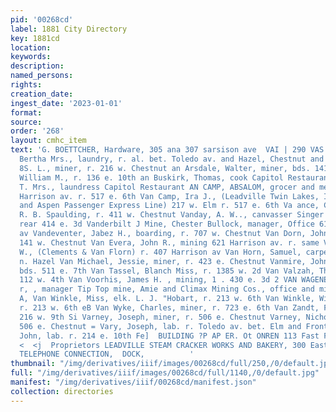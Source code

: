 ```yaml
---
pid: '00268cd'
label: 1881 City Directory
key: 1881cd
location: 
keywords: 
description: 
named_persons: 
rights: 
creation_date: 
ingest_date: '2023-01-01'
format: 
source: 
order: '268'
layout: cmhc_item
text: 'G. BOETTCHER, Hardware, 305 ana 307 sarsison ave  VAI | 290 VAS     V  aiden,
  Bertha Mrs., laundry, r. al. bet. Toledo av. and Hazel, Chestnut and Elm | an Ameringen,
  8S. L., miner, r. 216 w. Chestnut an Arsdale, Walter, miner, bds. 141 e. 3d an Buren,
  William M., r. 136 e. 10th an Buskirk, Thomas, cook Capitol Restaurant an Buskirk,
  T. Mrs., laundress Capitol Restaurant AN CAMP, ABSALOM, grocer and meat market 427
  Harrison av. r. 517 e. 6th Van Camp, Ira J., (Leadville Twin Lakes, Independence
  and Aspen Passenger Express Line) 217 w. Elm r. 517 e. 6th Va ance, C. W., lab.
  R. B. Spaulding, r. 411 w. Chestnut Vanday, A. W.., canvasser Singer Mfg. Co. r.
  rear 414 e. 3d Vanderbilt J Mine, Chester Bullock, manager, Office 612 Harrison
  av Vandeventer, Jabez H., boarding, r. 707 w. Chestnut Van Dorn, John, miner, bds.
  141 w. Chestnut Van Evera, John R., mining 621 Harrison av. r. same Van Horn, John
  W., (Clements & Van Florn) r. 407 Harrison av Van Horn, Samuel, carpenter, r. 1115
  n. Hazel Van Michael, Jessie, miner, r. 423 e. Chestnut Vanmire, John W., teamster,
  bds. 511 e. 7th Van Tassel, Blanch Miss, r. 1385 w. 2d Van Valzah, Thomas H., r.
  112 w. 4th Van Voorhis, James H. , mining, 1 . 430 e. 3d 2 VAN WAGENEN, THEODORE
  r, , manager Tip Top mine, Amie and Climax Mining Cos., office and mine Fr yer Hill
  A, Van Winkle, Miss, elk. L. J. "Hobart, r. 213 w. 6th Van Winkle, William M., poultry,
  r. 213 w. 6th eB Van Wyke, Charles, miner, r. 723 e. 6th Van Zandt, Fred 8., r.
  216 w. 9th Si Varney, Joseph, miner, r. 506 e. Chestnut Varney, Nicholas, lab. r.
  506 e. Chestnut = Vary, Joseph, lab. r. Toledo av. bet. Elm and Front AG Vasser,
  John, lab. r. 214 e. 10th Fe]  BUILDING ?P AP ER. Ot ONREN 113 Fast Fourth St.  sida
  <  <j  Proprietors LEADVILLE STEAM CRACKER WORKS AND BAKERY, 300 East Sixth Street.
  TELEPHONE CONNECTION,  DOCK,          '
thumbnail: "/img/derivatives/iiif/images/00268cd/full/250,/0/default.jpg"
full: "/img/derivatives/iiif/images/00268cd/full/1140,/0/default.jpg"
manifest: "/img/derivatives/iiif/00268cd/manifest.json"
collection: directories
---
```

